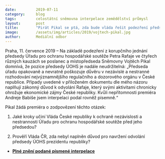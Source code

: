 ```yaml
---
date:         2019-07-11
category:     blog
tags:         celostátní sněmovna interpelace zemědělství průmysl
layout:       post
title:        "Pirát Pikal se ptá, zda bude vláda řešit podezření předsedy ÚOHS"
image:        /assets/img/articles/2019/vojtech-pikal.jpg
author:       Mediální odbor
---
```



Praha, 11. července 2019 – Na základě podezření z korupčního jednání předsedy Úřadu pro ochranu hospodářské soutěže Petra Rafaje ve čtyřech různých kauzách se poslanec a místopředseda Sněmovny Vojtěch Pikal domnívá, že pozice předsedy ÚOHS je nadále neudržitelná: „Předseda úřadu opakovaně a nevratně poškozuje důvěru v nezávislé a nestranné rozhodování nejvýznamnějšího regulačního a dozorového orgánu v České republice. Případy uvedené v přiloženém dokumentu dle mého názoru naplňují zákonný důvod k odvolání Rafaje, který svými aktivitami chronicky ohrožuje ekonomické zájmy České republiky. Kvůli nepřítomnosti premiéra Andreje Babiše jsem interpelaci podal rovněž písemně.“


Pikal žádá premiéra o zodpovězení těchto otázek:

1. Jaké kroky učiní Vláda České republiky k ochraně nezávislosti a nestrannosti Úřadu pro ochranu hospodářské soutěže před jeho předsedou?

2. Prověří Vláda ČR, zda nebyl naplněn důvod pro navržení odvolání předsedy ÚOHS prezidentu republiky?

* **[Plné znění podané písmené interpelace](https://www.pirati.cz/assets/pdf/interpelace-uohs-rafaj.pdf)**
